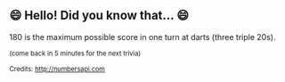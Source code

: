 ## :smile: Hello! Did you know that... :smile:
180 is the maximum possible score in one turn at darts (three triple 20s).

<sup>(come back in 5 minutes for the next trivia)</sup>


<sup>Credits: http://numbersapi.com</sup>

